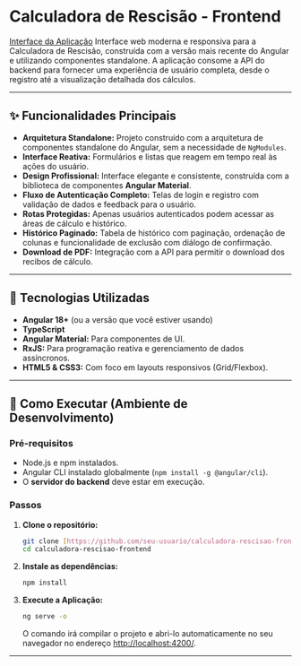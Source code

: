 # Calculadora de Rescisão - Frontend

[Interface da Aplicação](https://imgur.com/gallery/site-de-calcular-rescis-o-trabalhista-sai-justo-GdIh6va) Interface web moderna e responsiva para a Calculadora de Rescisão, construída com a versão mais recente do Angular e utilizando componentes standalone. A aplicação consome a API do backend para fornecer uma experiência de usuário completa, desde o registro até a visualização detalhada dos cálculos.

---

## ✨ Funcionalidades Principais

* **Arquitetura Standalone:** Projeto construído com a arquitetura de componentes standalone do Angular, sem a necessidade de `NgModules`.
* **Interface Reativa:** Formulários e listas que reagem em tempo real às ações do usuário.
* **Design Profissional:** Interface elegante e consistente, construída com a biblioteca de componentes **Angular Material**.
* **Fluxo de Autenticação Completo:** Telas de login e registro com validação de dados e feedback para o usuário.
* **Rotas Protegidas:** Apenas usuários autenticados podem acessar as áreas de cálculo e histórico.
* **Histórico Paginado:** Tabela de histórico com paginação, ordenação de colunas e funcionalidade de exclusão com diálogo de confirmação.
* **Download de PDF:** Integração com a API para permitir o download dos recibos de cálculo.

---

## 🚀 Tecnologias Utilizadas

* **Angular 18+** (ou a versão que você estiver usando)
* **TypeScript**
* **Angular Material:** Para componentes de UI.
* **RxJS:** Para programação reativa e gerenciamento de dados assíncronos.
* **HTML5 & CSS3:** Com foco em layouts responsivos (Grid/Flexbox).

---

## 🏁 Como Executar (Ambiente de Desenvolvimento)

### Pré-requisitos

* Node.js e npm instalados.
* Angular CLI instalado globalmente (`npm install -g @angular/cli`).
* O **servidor do backend** deve estar em execução.

### Passos

1.  **Clone o repositório:**
    ```bash
    git clone [https://github.com/seu-usuario/calculadora-rescisao-frontend.git](https://github.com/seu-usuario/calculadora-rescisao-frontend.git)
    cd calculadora-rescisao-frontend
    ```

2.  **Instale as dependências:**
    ```bash
    npm install
    ```

3.  **Execute a Aplicação:**
    ```bash
    ng serve -o
    ```
    O comando irá compilar o projeto e abri-lo automaticamente no seu navegador no endereço [http://localhost:4200/](http://localhost:4200/).

---
